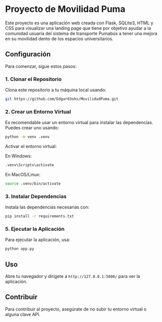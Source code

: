 
# Proyecto de Movilidad Puma

Este proyecto es una aplicación web creada con Flask, SQLite3, HTML y CSS para visualizar una landing page que tiene por objetivo ayudar a la comunidad usuaria del sistema de transporte Pumabús a tener una mejora en su movilidad dento de los espacios universitarios.

## Configuración

Para comenzar, sigue estos pasos:

### 1. Clonar el Repositorio

Clona este repositorio a tu máquina local usando:

```bash
git https://github.com/Edgar03ohs/MovilidadPuma.git
```

### 2. Crear un Entorno Virtual

Es recomendable usar un entorno virtual para instalar las dependencias. Puedes crear uno usando:

```bash
python -m venv .venv
```

Activar el entorno virtual:

En Windows:
```bash
.venv\Scripts\activate
```

En MacOS/Linux:
```bash
source .venv/bin/activate
```

### 3. Instalar Dependencias

Instala las dependencias necesarias con:

```bash
pip install -r requirements.txt
```
### 5. Ejecutar la Aplicación

Para ejecutar la aplicación, usa:

```bash
python app.py
```

## Uso

Abre tu navegador y dirígete a `http://127.0.0.1:5000/` para ver la aplicación.

## Contribuir

Para contribuir al proyecto, asegúrate de no subir tu entorno virtual o alguna clave API.
